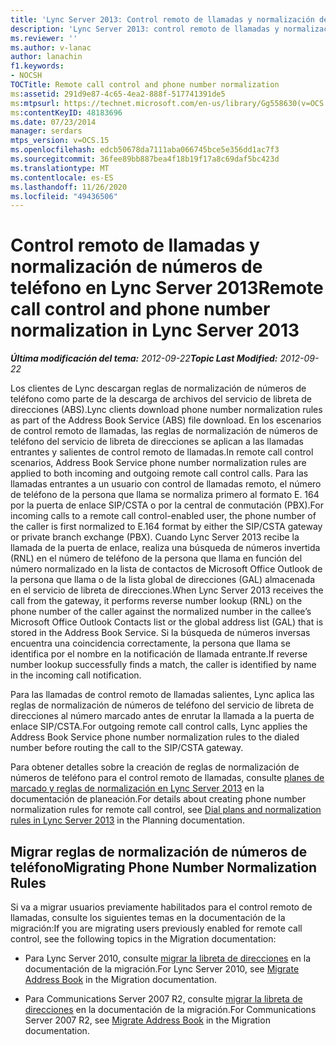 ```yaml
---
title: 'Lync Server 2013: Control remoto de llamadas y normalización de números de teléfono'
description: 'Lync Server 2013: control remoto de llamadas y normalización de números de teléfono.'
ms.reviewer: ''
ms.author: v-lanac
author: lanachin
f1.keywords:
- NOCSH
TOCTitle: Remote call control and phone number normalization
ms:assetid: 291d9e87-4c65-4ea2-888f-517741391de5
ms:mtpsurl: https://technet.microsoft.com/en-us/library/Gg558630(v=OCS.15)
ms:contentKeyID: 48183696
ms.date: 07/23/2014
manager: serdars
mtps_version: v=OCS.15
ms.openlocfilehash: edcb50678da7111aba066745bce5e356dd1ac7f3
ms.sourcegitcommit: 36fee89bb887bea4f18b19f17a8c69daf5bc423d
ms.translationtype: MT
ms.contentlocale: es-ES
ms.lasthandoff: 11/26/2020
ms.locfileid: "49436506"
---
```

# <a name="remote-call-control-and-phone-number-normalization-in-lync-server-2013"></a><span data-ttu-id="72c52-103">Control remoto de llamadas y normalización de números de teléfono en Lync Server 2013</span><span class="sxs-lookup"><span data-stu-id="72c52-103">Remote call control and phone number normalization in Lync Server 2013</span></span>

<div data-xmlns="http://www.w3.org/1999/xhtml">

<div class="topic" data-xmlns="http://www.w3.org/1999/xhtml" data-msxsl="urn:schemas-microsoft-com:xslt" data-cs="https://msdn.microsoft.com/">

<div data-asp="https://msdn2.microsoft.com/asp">



</div>

<div id="mainSection">

<div id="mainBody"><span data-ttu-id="72c52-104">

<span> </span></span><span class="sxs-lookup"><span data-stu-id="72c52-104">

<span> </span></span></span>

<span data-ttu-id="72c52-105">_**Última modificación del tema:** 2012-09-22_</span><span class="sxs-lookup"><span data-stu-id="72c52-105">_**Topic Last Modified:** 2012-09-22_</span></span>

<span data-ttu-id="72c52-106">Los clientes de Lync descargan reglas de normalización de números de teléfono como parte de la descarga de archivos del servicio de libreta de direcciones (ABS).</span><span class="sxs-lookup"><span data-stu-id="72c52-106">Lync clients download phone number normalization rules as part of the Address Book Service (ABS) file download.</span></span> <span data-ttu-id="72c52-107">En los escenarios de control remoto de llamadas, las reglas de normalización de números de teléfono del servicio de libreta de direcciones se aplican a las llamadas entrantes y salientes de control remoto de llamadas.</span><span class="sxs-lookup"><span data-stu-id="72c52-107">In remote call control scenarios, Address Book Service phone number normalization rules are applied to both incoming and outgoing remote call control calls.</span></span> <span data-ttu-id="72c52-108">Para las llamadas entrantes a un usuario con control de llamadas remoto, el número de teléfono de la persona que llama se normaliza primero al formato E. 164 por la puerta de enlace SIP/CSTA o por la central de conmutación (PBX).</span><span class="sxs-lookup"><span data-stu-id="72c52-108">For incoming calls to a remote call control-enabled user, the phone number of the caller is first normalized to E.164 format by either the SIP/CSTA gateway or private branch exchange (PBX).</span></span> <span data-ttu-id="72c52-109">Cuando Lync Server 2013 recibe la llamada de la puerta de enlace, realiza una búsqueda de números invertida (RNL) en el número de teléfono de la persona que llama en función del número normalizado en la lista de contactos de Microsoft Office Outlook de la persona que llama o de la lista global de direcciones (GAL) almacenada en el servicio de libreta de direcciones.</span><span class="sxs-lookup"><span data-stu-id="72c52-109">When Lync Server 2013 receives the call from the gateway, it performs reverse number lookup (RNL) on the phone number of the caller against the normalized number in the callee’s Microsoft Office Outlook Contacts list or the global address list (GAL) that is stored in the Address Book Service.</span></span> <span data-ttu-id="72c52-110">Si la búsqueda de números inversas encuentra una coincidencia correctamente, la persona que llama se identifica por el nombre en la notificación de llamada entrante.</span><span class="sxs-lookup"><span data-stu-id="72c52-110">If reverse number lookup successfully finds a match, the caller is identified by name in the incoming call notification.</span></span>

<span data-ttu-id="72c52-111">Para las llamadas de control remoto de llamadas salientes, Lync aplica las reglas de normalización de números de teléfono del servicio de libreta de direcciones al número marcado antes de enrutar la llamada a la puerta de enlace SIP/CSTA.</span><span class="sxs-lookup"><span data-stu-id="72c52-111">For outgoing remote call control calls, Lync applies the Address Book Service phone number normalization rules to the dialed number before routing the call to the SIP/CSTA gateway.</span></span>

<span data-ttu-id="72c52-112">Para obtener detalles sobre la creación de reglas de normalización de números de teléfono para el control remoto de llamadas, consulte [planes de marcado y reglas de normalización en Lync Server 2013](lync-server-2013-dial-plans-and-normalization-rules.md) en la documentación de planeación.</span><span class="sxs-lookup"><span data-stu-id="72c52-112">For details about creating phone number normalization rules for remote call control, see [Dial plans and normalization rules in Lync Server 2013](lync-server-2013-dial-plans-and-normalization-rules.md) in the Planning documentation.</span></span>

<div>

## <a name="migrating-phone-number-normalization-rules"></a><span data-ttu-id="72c52-113">Migrar reglas de normalización de números de teléfono</span><span class="sxs-lookup"><span data-stu-id="72c52-113">Migrating Phone Number Normalization Rules</span></span>

<span data-ttu-id="72c52-114">Si va a migrar usuarios previamente habilitados para el control remoto de llamadas, consulte los siguientes temas en la documentación de la migración:</span><span class="sxs-lookup"><span data-stu-id="72c52-114">If you are migrating users previously enabled for remote call control, see the following topics in the Migration documentation:</span></span>

  - <span data-ttu-id="72c52-115">Para Lync Server 2010, consulte [migrar la libreta de direcciones](migrate-address-book.md) en la documentación de la migración.</span><span class="sxs-lookup"><span data-stu-id="72c52-115">For Lync Server 2010, see [Migrate Address Book](migrate-address-book.md) in the Migration documentation.</span></span>

  - <span data-ttu-id="72c52-116">Para Communications Server 2007 R2, consulte [migrar la libreta de direcciones](migrate-address-book.md) en la documentación de la migración.</span><span class="sxs-lookup"><span data-stu-id="72c52-116">For Communications Server 2007 R2, see [Migrate Address Book](migrate-address-book.md) in the Migration documentation.</span></span>

<span data-ttu-id="72c52-117"></div>

</div>

<span> </span>

</div>

</div>

</span><span class="sxs-lookup"><span data-stu-id="72c52-117"></div>

</div>

<span> </span>

</div>

</div>

</span></span></div>

